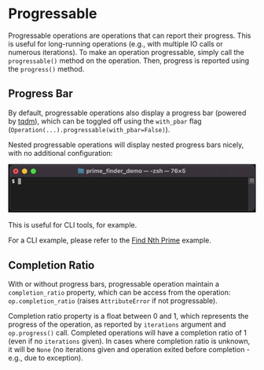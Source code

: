 # Progressable

Progressable operations are operations that can report their progress. 
This is useful for long-running operations (e.g., with multiple IO calls or numerous iterations).
To make an operation progressable, simply call the `progressable()` method on the operation.
Then, progress is reported using the `progress()` method.

## Progress Bar
By default, progressable operations also display a progress bar (powered by [tqdm](https://github.com/tqdm/tqdm)), 
which can be toggled off using the `with_pbar` flag (`Operation(...).progressable(with_pbar=False)`).

Nested progressable operations will display nested progress bars nicely, with no additional configuration:

![Nested progress bars](../assets/find_nth_prime.gif)

This is useful for CLI tools, for example.

For a CLI example, please refer to the [Find Nth Prime](https://github.com/oribarilan/oplog/blob/main/examples/prime_finder_demo/find_nth_prime.py) example.

## Completion Ratio

With or without progress bars, progressable operation maintain a `completion_ratio` property,
which can be access from the operation: `op.completion_ratio` (raises `AttributeError` if not progressable).

Completion ratio property is a float between 0 and 1, which represents the progress of the operation,
as reported by `iterations` argument and `op.progress()` call.
Completed operations will have a completion ratio of 1 (even if no `iterations` given).
In cases where completion ratio is unknown, it will be `None` 
(no iterations given and operation exited before completion - e.g., due to exception).
